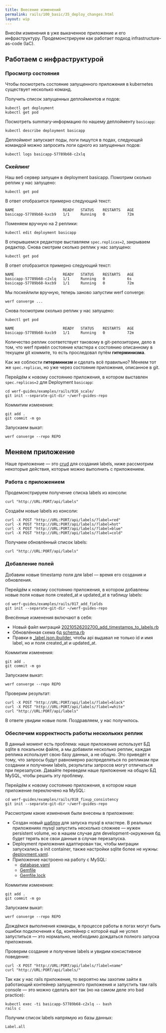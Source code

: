 ```yaml
---
title: Внесение изменений
permalink: rails/100_basic/35_deploy_changes.html
layout: wip
---
```

Внесём изменения в уже выкаченное приложение и его инфраструктуру. Продемонстрируем как работает подход infrastructure-as-code (IaC).

## Работаем с инфраструктурой
### Просмотр состояния
Чтобы посмотреть состояние запущенного приложения в kubernetes существует несколько команд.

Получить список запущенных деплойментов и подов:
```shell
kubectl get deployment
kubectl get pod
```

Посмотреть summary-информацию по нашему деплойменту `basicapp`:
```shell
kubectl describe deployment basicapp
```

Деплоймент запускает поды, логи пишутся в подах, следующей командой можно запросить логи одного из запущенных подов:
```shell
kubectl logs basicapp-57789b68-c2xlq
```

### Скейлинг
Наш веб сервер запущен в deployment basicapp. Помотрим сколько реплик у нас запущено:

```shell
kubectl get pod
```

В ответ отобразится примерно следующий текст:
```shell
NAME                      READY   STATUS    RESTARTS   AGE
basicapp-57789b68-kxcb9   1/1     Running   0          72m
```

Поменяем вручную на 2 реплики:
```shell
kubectl edit deployment basicapp
```

В открывшемся редакторе выставляем `spec.replicas=2`, закрываем редактор.
Снова смотрим сколько реплик у нас запущено:
```shell
kubectl get pod
```

В ответ отобразится примерно следующий текст:
```shell
NAME                      READY   STATUS    RESTARTS   AGE
basicapp-57789b68-c2xlq   1/1     Running   0          6s
basicapp-57789b68-kxcb9   1/1     Running   0          72m
```

Мы поскейлили вручную, теперь заново запустим werf converge:
```shell
werf converge ...
```

Снова посмотрим сколько реплик у нас запущено:
```shell
kubectl get pod
```
```shell
NAME                      READY   STATUS    RESTARTS   AGE
basicapp-57789b68-kxcb9   1/1     Running   0          72m
```

Количество реплик соответствует таковому в git-репозитории, дело в том, что werf привёл состояние кластера к состоянию описанному в текущем git коммите, то есть проследовал путём **гитерминизма**.

Как же соблюсти **гитерминизм** и сделать всё правильно? Меняем тот же `spec.replicas`, но уже через состояние приложения, описанное в git. 

Перейдём к новому состоянию приложения, в котором выставлен `spec.replicas=2` для Deployment `basicapp`:

```shell
cd werf-guides/examples/rails/016_scale/
git init --separate-git-dir ~/werf-guides-repo
```

Коммитим изменения:

```shell
git add .
git commit -m go
```

Запускаем выкат:

```shell
werf converge --repo REPO
```

## Меняем приложение
Наше приложение ­— это [crud](https://en.wikipedia.org/wiki/Create,_read,_update_and_delete) для создания labels, ниже рассмотрим некоторые действия, которые можно выполнить с приложением.

### Работа с приложением
Продемонстрируем получение списка labels из консоли:
```shell
curl "http://URL:PORT/api/labels"
```

Создаём новые labels из консоли:
```shell
curl -X POST "http://URL:PORT/api/labels/?label=red"
curl -X POST "http://URL:PORT/api/labels/?label=hot"
curl -X POST "http://URL:PORT/api/labels/?label=blue"
curl -X POST "http://URL:PORT/api/labels/?label=cold"
```

Получаем обновлённый список labels:
```shell
curl "http://URL:PORT/api/labels"
```

### Добавление полей

Добавим новые timestamp поля для label — время его создания и обновления.

Перейдём к новому состоянию приложения, в котором добавлены новые поля новые поля created_at и updated_at в таблицу labels:

```shell
cd werf-guides/examples/rails/017_add_fields
git init --separate-git-dir ~/werf-guides-repo
```

Внесённые изменения включают в себя:
  - Новый файл миграций [20210526202700_add_timestamps_to_labels.rb](https://github.com/werf/werf-guides/tree/master/examples/rails/017_add_fields/db/migrate/20210526202700_add_timestamps_to_labels.rb)
  - Обновлённая схема бд [schema.rb](https://github.com/werf/werf-guides/tree/master/examples/rails/017_add_fields/db/schema.rb)
  - Правки в [_label.json.jbuilder](https://github.com/werf/werf-guides/tree/master/examples/rails/017_add_fields/app/views/api/labels/_label.json.jbuilder), чтобы api выдавал не только id и имя label, но и поля created_at и updated_at.

Коммитим изменения:

```shell
git add .
git commit -m go
```

Запускаем выкат:

```shell
werf converge --repo REPO
```

Проверим результат:

```shell
curl -X POST "http://URL:PORT/api/labels/?label=black"
curl -X POST "http://URL:PORT/api/labels/?label=white"
curl "http://URL:PORT/api/labels"
```

В ответе увидим новые поля. Поздравляем, у нас получилось.

### Обеспечим корректность работы нескольких реплик
В данный момент есть проблема: наше приложение использует БД sqlite в локальном файле, а мы добавили несколько реплик, каждая реплика использует свою базу данных, а не общую. Это приведёт к тому, что запросы будут равномерно распределяться по репликам при создании и получении labels, результаты запросов могут отличаться при перезапуске. Давайте переведем наше приложение на общую БД MySQL, чтобы решить эту проблему.

Перейдём к новому состоянию приложения, в котором наше приложение переключено на MySQL:

```shell
cd werf-guides/examples/rails/018_fixup_consistency
git init --separate-git-dir ~/werf-guides-repo
```

Рассмотрим какие изменения были внесены в приложение:
 - Создан новый [шаблон](https://github.com/werf/werf-guides/tree/master/examples/rails/016_deploy_app_changes/.helm/templates/database.yml) для запуска mysql в кластере. В реальных приложениях mysql запустить несколько сложнее — нужен persistent volume, но в нашем случае для development-окружения бд будет терять все свои данные в случае перезапуска.
 - Deployment приложения адаптирован так, чтобы миграции запускались в init container, также настройки sqlite более не нужны: [deployment.yaml](https://github.com/werf/werf-guides/tree/master/examples/rails/016_deploy_app_changes/.helm/templates/deployment.yaml).
 - Приложение настроено на работу с MySQL:
    - [database.yaml](https://github.com/werf/werf-guides/tree/master/examples/rails/016_deploy_app_changes/config/database.yml)
    - [Gemfile](https://github.com/werf/werf-guides/tree/master/examples/rails/016_deploy_app_changes/Gemfile)
    - [Gemfile.lock](https://github.com/werf/werf-guides/tree/master/examples/rails/016_deploy_app_changes/Gemfile.lock)

Коммитим изменения:

```shell
git add .
git commit -m go
```

Запускаем выкат:

```shell
werf converge --repo REPO
```

Дождёмся выполнения команды, в процессе работы в логах могут быть ошибки подключения к бд, контейнер с которой ещё не успел запуститься — это нормально, необходимо дождаться полного запуска приложения.

Проверим создание и получение labels и увидим консистивное поведение:
```shell
curl -X POST "http://URL:PORT/api/labels/?label=name"
curl "http://URL:PORT/api/labels/" 
```

Так как у нас rails приложение, то вероятно мы захотим зайти в работающий контейнер запущенного приложения и запустить там rails console — это можно сделать вот так (но на самом деле это bad practice):
```shell
kubectl exec -ti basicapp-57789b68-c2xlq -- bash
rails c
```

Получим список labels напрямую из базы данных:
```shell
Label.all
```
